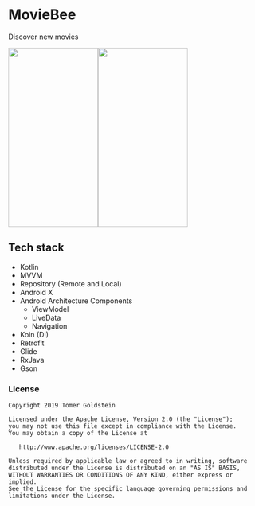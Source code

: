 # MovieBee
Discover new movies

<img src="https://user-images.githubusercontent.com/19874536/63298657-b4988980-c2dc-11e9-9639-43d989371146.png" width="180" height="360"/><img src="https://user-images.githubusercontent.com/19874536/63298665-bb270100-c2dc-11e9-9b13-49a86c02ba00.png" width="180" height="360"/>

## Tech stack
* Kotlin
* MVVM
* Repository (Remote and Local)
* Android X
* Android Architecture Components
    * ViewModel
    * LiveData
    * Navigation
* Koin (DI)
* Retrofit
* Glide
* RxJava
* Gson

### License
```
Copyright 2019 Tomer Goldstein

Licensed under the Apache License, Version 2.0 (the "License");
you may not use this file except in compliance with the License.
You may obtain a copy of the License at

   http://www.apache.org/licenses/LICENSE-2.0

Unless required by applicable law or agreed to in writing, software
distributed under the License is distributed on an "AS IS" BASIS,
WITHOUT WARRANTIES OR CONDITIONS OF ANY KIND, either express or implied.
See the License for the specific language governing permissions and
limitations under the License.
```


